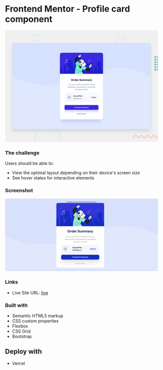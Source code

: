 # Frontend Mentor - Profile card component

![Design preview for the Profile card component coding challenge](./design/desktop-preview.jpg)


### The challenge

Users should be able to:

- View the optimal layout depending on their device's screen size
- See hover states for interactive elements

### Screenshot

![](./screenshot.png)


### Links

- Live Site URL: [live](https://order-summary-component-html.vercel.app/)


### Built with

- Semantic HTML5 markup
- CSS custom properties
- Flexbox
- CSS Grid
- Bootstrap

## Deploy with

- Vercel
